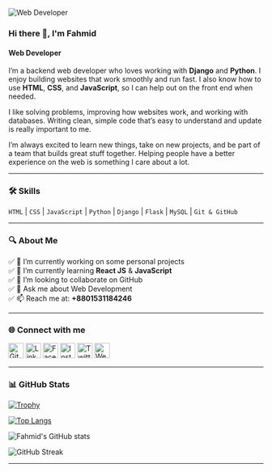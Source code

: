 <!-- Banner Image -->
![Web Developer](https://media.licdn.com/dms/image/v2/D5616AQHI200x35ot5Q/profile-displaybackgroundimage-shrink_350_1400/profile-displaybackgroundimage-shrink_350_1400/0/1719393776899?e=1752710400&v=beta&t=ArpSq3FFyz0PsCcMXZ7J08W4c42G00tyybbsv9a2B3E)

### Hi there 👋, I'm Fahmid
#### Web Developer

I’m a backend web developer who loves working with **Django** and **Python**. I enjoy building websites that work smoothly and run fast. I also know how to use **HTML**, **CSS**, and **JavaScript**, so I can help out on the front end when needed.

I like solving problems, improving how websites work, and working with databases. Writing clean, simple code that’s easy to understand and update is really important to me.

I’m always excited to learn new things, take on new projects, and be part of a team that builds great stuff together. Helping people have a better experience on the web is something I care about a lot.

---

### 🛠 Skills
`HTML` | `CSS` | `JavaScript` | `Python` | `Django` | `Flask` | `MySQL` | `Git & GitHub`

---

### 🔍 About Me

✅ 🔭 I’m currently working on some personal projects  
✅ 🌱 I’m currently learning **React JS** & **JavaScript**  
✅ 👯 I’m looking to collaborate on GitHub  
✅ 💬 Ask me about Web Development  
✅ 📫 Reach me at: **+8801531184246**

---

### 🌐 Connect with me

[<img src="https://cdn.jsdelivr.net/npm/simple-icons@3.0.1/icons/github.svg" alt="GitHub" height="30"/>](https://github.com/Fahmid1234)
[<img src="https://cdn.jsdelivr.net/npm/simple-icons@3.0.1/icons/linkedin.svg" alt="LinkedIn" height="30"/>](https://www.linkedin.com/in/md-fahmid-bin-mostafa/)
[<img src="https://cdn.jsdelivr.net/npm/simple-icons@3.0.1/icons/facebook.svg" alt="Facebook" height="30"/>](https://www.facebook.com/mdfahmidbinmostafa)
[<img src="https://cdn.jsdelivr.net/npm/simple-icons@3.0.1/icons/instagram.svg" alt="Instagram" height="30"/>](https://www.instagram.com/mdfahmidbinmostafa/)
[<img src="https://cdn.jsdelivr.net/npm/simple-icons@3.0.1/icons/twitter.svg" alt="Twitter" height="30"/>](https://x.com/Fahmid4233)
[<img src="https://cdn.jsdelivr.net/npm/simple-icons@3.0.1/icons/icloud.svg" alt="Website" height="30"/>](https://fahmid1234.github.io/Fahmid-portfolio/)

---

### 📊 GitHub Stats

[![Trophy](https://github-profile-trophy.vercel.app/?username=Fahmid1234)](https://github.com/ryo-ma/github-profile-trophy)

[![Top Langs](https://github-readme-stats.vercel.app/api/top-langs/?username=Fahmid1234&layout=compact)](https://github.com/anuraghazra/github-readme-stats)

![Fahmid's GitHub stats](https://github-readme-stats.vercel.app/api?username=Fahmid1234&show_icons=true&theme=radical)

![GitHub Streak](https://streak-stats.demolab.com/?user=Fahmid1234)

---
